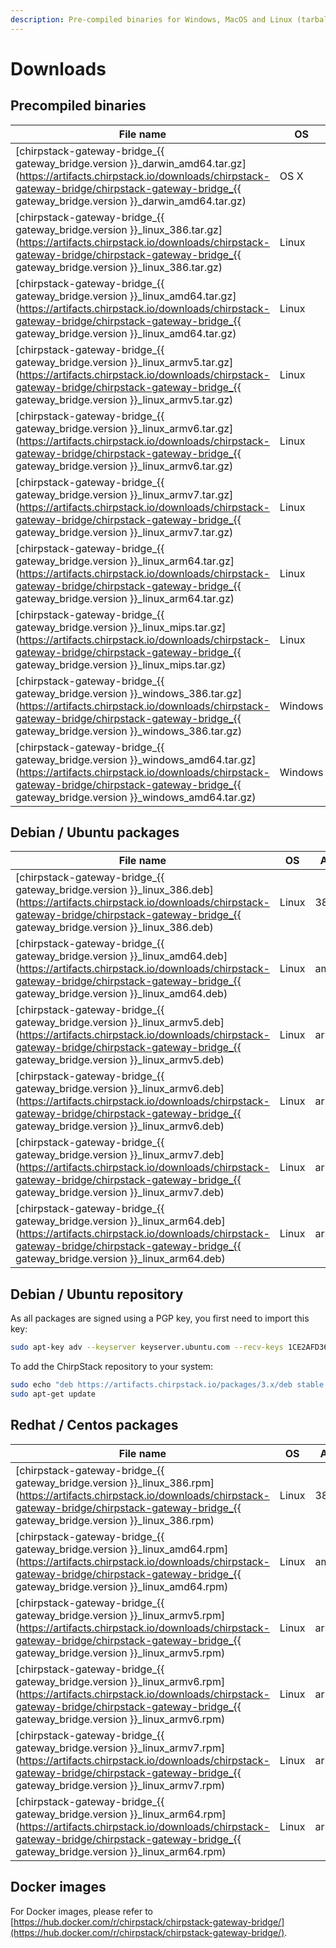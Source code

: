 ```yaml
---
description: Pre-compiled binaries for Windows, MacOS and Linux (tarball and Debian / Ubuntu packages).
---
```


# Downloads

## Precompiled binaries

| File name                                                                                                                                                                                            | OS      | Arch  |
| ---------------------------------------------------------------------------------------------------------------------------------------------------------------------------------------------------- | ------- | ----- |
| [chirpstack-gateway-bridge_{{ gateway_bridge.version }}_darwin_amd64.tar.gz](https://artifacts.chirpstack.io/downloads/chirpstack-gateway-bridge/chirpstack-gateway-bridge_{{ gateway_bridge.version }}_darwin_amd64.tar.gz)   | OS X    | amd64 |
| [chirpstack-gateway-bridge_{{ gateway_bridge.version }}_linux_386.tar.gz](https://artifacts.chirpstack.io/downloads/chirpstack-gateway-bridge/chirpstack-gateway-bridge_{{ gateway_bridge.version }}_linux_386.tar.gz)         | Linux   | 386   |
| [chirpstack-gateway-bridge_{{ gateway_bridge.version }}_linux_amd64.tar.gz](https://artifacts.chirpstack.io/downloads/chirpstack-gateway-bridge/chirpstack-gateway-bridge_{{ gateway_bridge.version }}_linux_amd64.tar.gz)     | Linux   | amd64 |
| [chirpstack-gateway-bridge_{{ gateway_bridge.version }}_linux_armv5.tar.gz](https://artifacts.chirpstack.io/downloads/chirpstack-gateway-bridge/chirpstack-gateway-bridge_{{ gateway_bridge.version }}_linux_armv5.tar.gz)     | Linux   | armv5 |
| [chirpstack-gateway-bridge_{{ gateway_bridge.version }}_linux_armv6.tar.gz](https://artifacts.chirpstack.io/downloads/chirpstack-gateway-bridge/chirpstack-gateway-bridge_{{ gateway_bridge.version }}_linux_armv6.tar.gz)     | Linux   | armv6 |
| [chirpstack-gateway-bridge_{{ gateway_bridge.version }}_linux_armv7.tar.gz](https://artifacts.chirpstack.io/downloads/chirpstack-gateway-bridge/chirpstack-gateway-bridge_{{ gateway_bridge.version }}_linux_armv7.tar.gz)     | Linux   | armv7 |
| [chirpstack-gateway-bridge_{{ gateway_bridge.version }}_linux_arm64.tar.gz](https://artifacts.chirpstack.io/downloads/chirpstack-gateway-bridge/chirpstack-gateway-bridge_{{ gateway_bridge.version }}_linux_arm64.tar.gz)     | Linux   | arm64 |
| [chirpstack-gateway-bridge_{{ gateway_bridge.version }}_linux_mips.tar.gz](https://artifacts.chirpstack.io/downloads/chirpstack-gateway-bridge/chirpstack-gateway-bridge_{{ gateway_bridge.version }}_linux_mips.tar.gz)       | Linux   | mips  |
| [chirpstack-gateway-bridge_{{ gateway_bridge.version }}_windows_386.tar.gz](https://artifacts.chirpstack.io/downloads/chirpstack-gateway-bridge/chirpstack-gateway-bridge_{{ gateway_bridge.version }}_windows_386.tar.gz)     | Windows | 386   |
| [chirpstack-gateway-bridge_{{ gateway_bridge.version }}_windows_amd64.tar.gz](https://artifacts.chirpstack.io/downloads/chirpstack-gateway-bridge/chirpstack-gateway-bridge_{{ gateway_bridge.version }}_windows_amd64.tar.gz) | Windows | amd64 |

## Debian / Ubuntu packages

| File name                                                                                                                                                                                  | OS      | Arch  |
| -------------------------------------------------------------------------------------------------------------------------------------------------------------------------------------------| ------- | ----- |
| [chirpstack-gateway-bridge_{{ gateway_bridge.version }}_linux_386.deb](https://artifacts.chirpstack.io/downloads/chirpstack-gateway-bridge/chirpstack-gateway-bridge_{{ gateway_bridge.version }}_linux_386.deb)     | Linux   | 386   |
| [chirpstack-gateway-bridge_{{ gateway_bridge.version }}_linux_amd64.deb](https://artifacts.chirpstack.io/downloads/chirpstack-gateway-bridge/chirpstack-gateway-bridge_{{ gateway_bridge.version }}_linux_amd64.deb) | Linux   | amd64 |
| [chirpstack-gateway-bridge_{{ gateway_bridge.version }}_linux_armv5.deb](https://artifacts.chirpstack.io/downloads/chirpstack-gateway-bridge/chirpstack-gateway-bridge_{{ gateway_bridge.version }}_linux_armv5.deb) | Linux   | armv5 |
| [chirpstack-gateway-bridge_{{ gateway_bridge.version }}_linux_armv6.deb](https://artifacts.chirpstack.io/downloads/chirpstack-gateway-bridge/chirpstack-gateway-bridge_{{ gateway_bridge.version }}_linux_armv6.deb) | Linux   | armv6 |
| [chirpstack-gateway-bridge_{{ gateway_bridge.version }}_linux_armv7.deb](https://artifacts.chirpstack.io/downloads/chirpstack-gateway-bridge/chirpstack-gateway-bridge_{{ gateway_bridge.version }}_linux_armv7.deb) | Linux   | armv7 |
| [chirpstack-gateway-bridge_{{ gateway_bridge.version }}_linux_arm64.deb](https://artifacts.chirpstack.io/downloads/chirpstack-gateway-bridge/chirpstack-gateway-bridge_{{ gateway_bridge.version }}_linux_arm64.deb) | Linux   | arm64 |

## Debian / Ubuntu repository

As all packages are signed using a PGP key, you first need to import this key:

```bash
sudo apt-key adv --keyserver keyserver.ubuntu.com --recv-keys 1CE2AFD36DBCCA00
```

To add the ChirpStack repository to your system:

```bash
sudo echo "deb https://artifacts.chirpstack.io/packages/3.x/deb stable main" | sudo tee /etc/apt/sources.list.d/chirpstack.list
sudo apt-get update
```

## Redhat / Centos packages

| File name                                                                                                                                                                                  | OS      | Arch  |
| -------------------------------------------------------------------------------------------------------------------------------------------------------------------------------------------| ------- | ----- |
| [chirpstack-gateway-bridge_{{ gateway_bridge.version }}_linux_386.rpm](https://artifacts.chirpstack.io/downloads/chirpstack-gateway-bridge/chirpstack-gateway-bridge_{{ gateway_bridge.version }}_linux_386.rpm)     | Linux   | 386   |
| [chirpstack-gateway-bridge_{{ gateway_bridge.version }}_linux_amd64.rpm](https://artifacts.chirpstack.io/downloads/chirpstack-gateway-bridge/chirpstack-gateway-bridge_{{ gateway_bridge.version }}_linux_amd64.rpm) | Linux   | amd64 |
| [chirpstack-gateway-bridge_{{ gateway_bridge.version }}_linux_armv5.rpm](https://artifacts.chirpstack.io/downloads/chirpstack-gateway-bridge/chirpstack-gateway-bridge_{{ gateway_bridge.version }}_linux_armv5.rpm) | Linux   | armv5 |
| [chirpstack-gateway-bridge_{{ gateway_bridge.version }}_linux_armv6.rpm](https://artifacts.chirpstack.io/downloads/chirpstack-gateway-bridge/chirpstack-gateway-bridge_{{ gateway_bridge.version }}_linux_armv6.rpm) | Linux   | armv6 |
| [chirpstack-gateway-bridge_{{ gateway_bridge.version }}_linux_armv7.rpm](https://artifacts.chirpstack.io/downloads/chirpstack-gateway-bridge/chirpstack-gateway-bridge_{{ gateway_bridge.version }}_linux_armv7.rpm) | Linux   | armv7 |
| [chirpstack-gateway-bridge_{{ gateway_bridge.version }}_linux_arm64.rpm](https://artifacts.chirpstack.io/downloads/chirpstack-gateway-bridge/chirpstack-gateway-bridge_{{ gateway_bridge.version }}_linux_arm64.rpm) | Linux   | arm64 |

## Docker images

For Docker images, please refer to [https://hub.docker.com/r/chirpstack/chirpstack-gateway-bridge/](https://hub.docker.com/r/chirpstack/chirpstack-gateway-bridge/).
